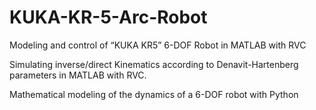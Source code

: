 # KUKA-KR-5-Arc-Robot
Modeling and control of “KUKA KR5” 6-DOF Robot in MATLAB with RVC


Simulating inverse/direct Kinematics according to Denavit-Hartenberg parameters in MATLAB with RVC.


Mathematical modeling of the dynamics of a 6-DOF robot with Python

